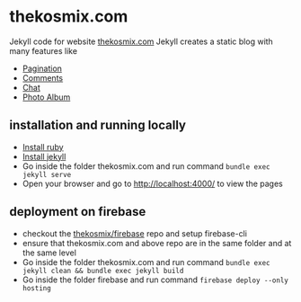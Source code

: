 # thekosmix.com
Jekyll code for website [thekosmix.com](https://www.thekosmix.com/)
Jekyll creates a static blog with many features like
 - [Pagination](https://jekyllrb.com/docs/pagination/)
 - [Comments](https://disqus.com/)
 - [Chat](https://www.zendesk.com/platform/conversations/)
 - [Photo Album](https://www.publicalbum.org/blog/embed-photos-slideshow-carousel-widget)

## installation and running locally
 - [Install ruby](https://www.ruby-lang.org/en/documentation/installation/) 
 - [Install jekyll](https://jekyllrb.com/)
 - Go inside the folder thekosmix.com and run command ```bundle exec jekyll serve```
 - Open your browser and go to [http://localhost:4000/](http://localhost:4000/) to view the pages

## deployment on firebase
 - checkout the [thekosmix/firebase](https://github.com/thekosmix/firebase) repo and setup firebase-cli
 - ensure that thekosmix.com and above repo are in the same folder and at the same level
 - Go inside the folder thekosmix.com and run command ```bundle exec jekyll clean && bundle exec jekyll build```
 - Go inside the folder firebase and run command ```firebase deploy --only hosting```
